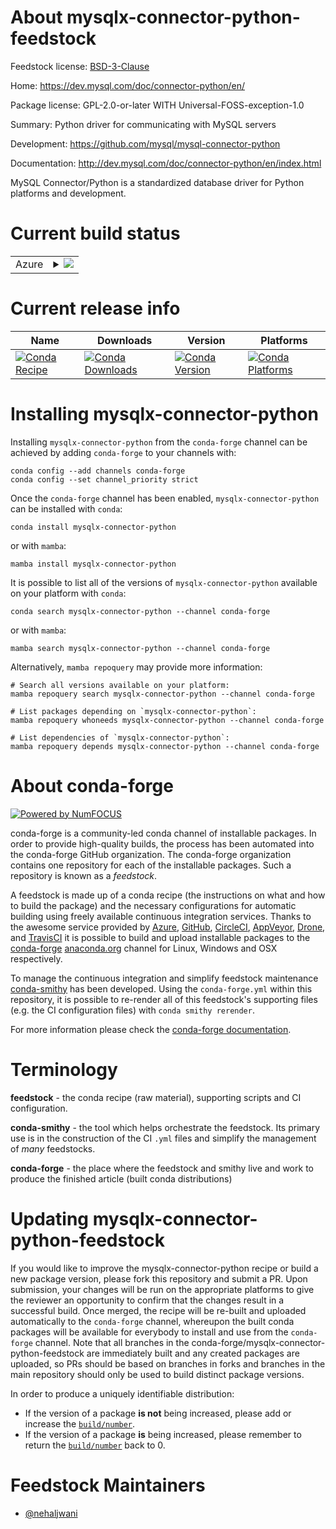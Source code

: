 About mysqlx-connector-python-feedstock
=======================================

Feedstock license: [BSD-3-Clause](https://github.com/conda-forge/mysqlx-connector-python-feedstock/blob/main/LICENSE.txt)

Home: https://dev.mysql.com/doc/connector-python/en/

Package license: GPL-2.0-or-later WITH Universal-FOSS-exception-1.0

Summary: Python driver for communicating with MySQL servers

Development: https://github.com/mysql/mysql-connector-python

Documentation: http://dev.mysql.com/doc/connector-python/en/index.html

MySQL Connector/Python is a standardized database driver for Python
platforms and development.


Current build status
====================


<table>
    
  <tr>
    <td>Azure</td>
    <td>
      <details>
        <summary>
          <a href="https://dev.azure.com/conda-forge/feedstock-builds/_build/latest?definitionId=23085&branchName=main">
            <img src="https://dev.azure.com/conda-forge/feedstock-builds/_apis/build/status/mysqlx-connector-python-feedstock?branchName=main">
          </a>
        </summary>
        <table>
          <thead><tr><th>Variant</th><th>Status</th></tr></thead>
          <tbody><tr>
              <td>linux_64_python3.10.____cpython</td>
              <td>
                <a href="https://dev.azure.com/conda-forge/feedstock-builds/_build/latest?definitionId=23085&branchName=main">
                  <img src="https://dev.azure.com/conda-forge/feedstock-builds/_apis/build/status/mysqlx-connector-python-feedstock?branchName=main&jobName=linux&configuration=linux%20linux_64_python3.10.____cpython" alt="variant">
                </a>
              </td>
            </tr><tr>
              <td>linux_64_python3.11.____cpython</td>
              <td>
                <a href="https://dev.azure.com/conda-forge/feedstock-builds/_build/latest?definitionId=23085&branchName=main">
                  <img src="https://dev.azure.com/conda-forge/feedstock-builds/_apis/build/status/mysqlx-connector-python-feedstock?branchName=main&jobName=linux&configuration=linux%20linux_64_python3.11.____cpython" alt="variant">
                </a>
              </td>
            </tr><tr>
              <td>linux_64_python3.12.____cpython</td>
              <td>
                <a href="https://dev.azure.com/conda-forge/feedstock-builds/_build/latest?definitionId=23085&branchName=main">
                  <img src="https://dev.azure.com/conda-forge/feedstock-builds/_apis/build/status/mysqlx-connector-python-feedstock?branchName=main&jobName=linux&configuration=linux%20linux_64_python3.12.____cpython" alt="variant">
                </a>
              </td>
            </tr><tr>
              <td>linux_64_python3.8.____cpython</td>
              <td>
                <a href="https://dev.azure.com/conda-forge/feedstock-builds/_build/latest?definitionId=23085&branchName=main">
                  <img src="https://dev.azure.com/conda-forge/feedstock-builds/_apis/build/status/mysqlx-connector-python-feedstock?branchName=main&jobName=linux&configuration=linux%20linux_64_python3.8.____cpython" alt="variant">
                </a>
              </td>
            </tr><tr>
              <td>linux_64_python3.9.____cpython</td>
              <td>
                <a href="https://dev.azure.com/conda-forge/feedstock-builds/_build/latest?definitionId=23085&branchName=main">
                  <img src="https://dev.azure.com/conda-forge/feedstock-builds/_apis/build/status/mysqlx-connector-python-feedstock?branchName=main&jobName=linux&configuration=linux%20linux_64_python3.9.____cpython" alt="variant">
                </a>
              </td>
            </tr><tr>
              <td>osx_64_python3.10.____cpython</td>
              <td>
                <a href="https://dev.azure.com/conda-forge/feedstock-builds/_build/latest?definitionId=23085&branchName=main">
                  <img src="https://dev.azure.com/conda-forge/feedstock-builds/_apis/build/status/mysqlx-connector-python-feedstock?branchName=main&jobName=osx&configuration=osx%20osx_64_python3.10.____cpython" alt="variant">
                </a>
              </td>
            </tr><tr>
              <td>osx_64_python3.11.____cpython</td>
              <td>
                <a href="https://dev.azure.com/conda-forge/feedstock-builds/_build/latest?definitionId=23085&branchName=main">
                  <img src="https://dev.azure.com/conda-forge/feedstock-builds/_apis/build/status/mysqlx-connector-python-feedstock?branchName=main&jobName=osx&configuration=osx%20osx_64_python3.11.____cpython" alt="variant">
                </a>
              </td>
            </tr><tr>
              <td>osx_64_python3.12.____cpython</td>
              <td>
                <a href="https://dev.azure.com/conda-forge/feedstock-builds/_build/latest?definitionId=23085&branchName=main">
                  <img src="https://dev.azure.com/conda-forge/feedstock-builds/_apis/build/status/mysqlx-connector-python-feedstock?branchName=main&jobName=osx&configuration=osx%20osx_64_python3.12.____cpython" alt="variant">
                </a>
              </td>
            </tr><tr>
              <td>osx_64_python3.8.____cpython</td>
              <td>
                <a href="https://dev.azure.com/conda-forge/feedstock-builds/_build/latest?definitionId=23085&branchName=main">
                  <img src="https://dev.azure.com/conda-forge/feedstock-builds/_apis/build/status/mysqlx-connector-python-feedstock?branchName=main&jobName=osx&configuration=osx%20osx_64_python3.8.____cpython" alt="variant">
                </a>
              </td>
            </tr><tr>
              <td>osx_64_python3.9.____cpython</td>
              <td>
                <a href="https://dev.azure.com/conda-forge/feedstock-builds/_build/latest?definitionId=23085&branchName=main">
                  <img src="https://dev.azure.com/conda-forge/feedstock-builds/_apis/build/status/mysqlx-connector-python-feedstock?branchName=main&jobName=osx&configuration=osx%20osx_64_python3.9.____cpython" alt="variant">
                </a>
              </td>
            </tr><tr>
              <td>win_64_python3.10.____cpython</td>
              <td>
                <a href="https://dev.azure.com/conda-forge/feedstock-builds/_build/latest?definitionId=23085&branchName=main">
                  <img src="https://dev.azure.com/conda-forge/feedstock-builds/_apis/build/status/mysqlx-connector-python-feedstock?branchName=main&jobName=win&configuration=win%20win_64_python3.10.____cpython" alt="variant">
                </a>
              </td>
            </tr><tr>
              <td>win_64_python3.11.____cpython</td>
              <td>
                <a href="https://dev.azure.com/conda-forge/feedstock-builds/_build/latest?definitionId=23085&branchName=main">
                  <img src="https://dev.azure.com/conda-forge/feedstock-builds/_apis/build/status/mysqlx-connector-python-feedstock?branchName=main&jobName=win&configuration=win%20win_64_python3.11.____cpython" alt="variant">
                </a>
              </td>
            </tr><tr>
              <td>win_64_python3.12.____cpython</td>
              <td>
                <a href="https://dev.azure.com/conda-forge/feedstock-builds/_build/latest?definitionId=23085&branchName=main">
                  <img src="https://dev.azure.com/conda-forge/feedstock-builds/_apis/build/status/mysqlx-connector-python-feedstock?branchName=main&jobName=win&configuration=win%20win_64_python3.12.____cpython" alt="variant">
                </a>
              </td>
            </tr><tr>
              <td>win_64_python3.8.____cpython</td>
              <td>
                <a href="https://dev.azure.com/conda-forge/feedstock-builds/_build/latest?definitionId=23085&branchName=main">
                  <img src="https://dev.azure.com/conda-forge/feedstock-builds/_apis/build/status/mysqlx-connector-python-feedstock?branchName=main&jobName=win&configuration=win%20win_64_python3.8.____cpython" alt="variant">
                </a>
              </td>
            </tr><tr>
              <td>win_64_python3.9.____cpython</td>
              <td>
                <a href="https://dev.azure.com/conda-forge/feedstock-builds/_build/latest?definitionId=23085&branchName=main">
                  <img src="https://dev.azure.com/conda-forge/feedstock-builds/_apis/build/status/mysqlx-connector-python-feedstock?branchName=main&jobName=win&configuration=win%20win_64_python3.9.____cpython" alt="variant">
                </a>
              </td>
            </tr>
          </tbody>
        </table>
      </details>
    </td>
  </tr>
</table>

Current release info
====================

| Name | Downloads | Version | Platforms |
| --- | --- | --- | --- |
| [![Conda Recipe](https://img.shields.io/badge/recipe-mysqlx--connector--python-green.svg)](https://anaconda.org/conda-forge/mysqlx-connector-python) | [![Conda Downloads](https://img.shields.io/conda/dn/conda-forge/mysqlx-connector-python.svg)](https://anaconda.org/conda-forge/mysqlx-connector-python) | [![Conda Version](https://img.shields.io/conda/vn/conda-forge/mysqlx-connector-python.svg)](https://anaconda.org/conda-forge/mysqlx-connector-python) | [![Conda Platforms](https://img.shields.io/conda/pn/conda-forge/mysqlx-connector-python.svg)](https://anaconda.org/conda-forge/mysqlx-connector-python) |

Installing mysqlx-connector-python
==================================

Installing `mysqlx-connector-python` from the `conda-forge` channel can be achieved by adding `conda-forge` to your channels with:

```
conda config --add channels conda-forge
conda config --set channel_priority strict
```

Once the `conda-forge` channel has been enabled, `mysqlx-connector-python` can be installed with `conda`:

```
conda install mysqlx-connector-python
```

or with `mamba`:

```
mamba install mysqlx-connector-python
```

It is possible to list all of the versions of `mysqlx-connector-python` available on your platform with `conda`:

```
conda search mysqlx-connector-python --channel conda-forge
```

or with `mamba`:

```
mamba search mysqlx-connector-python --channel conda-forge
```

Alternatively, `mamba repoquery` may provide more information:

```
# Search all versions available on your platform:
mamba repoquery search mysqlx-connector-python --channel conda-forge

# List packages depending on `mysqlx-connector-python`:
mamba repoquery whoneeds mysqlx-connector-python --channel conda-forge

# List dependencies of `mysqlx-connector-python`:
mamba repoquery depends mysqlx-connector-python --channel conda-forge
```


About conda-forge
=================

[![Powered by
NumFOCUS](https://img.shields.io/badge/powered%20by-NumFOCUS-orange.svg?style=flat&colorA=E1523D&colorB=007D8A)](https://numfocus.org)

conda-forge is a community-led conda channel of installable packages.
In order to provide high-quality builds, the process has been automated into the
conda-forge GitHub organization. The conda-forge organization contains one repository
for each of the installable packages. Such a repository is known as a *feedstock*.

A feedstock is made up of a conda recipe (the instructions on what and how to build
the package) and the necessary configurations for automatic building using freely
available continuous integration services. Thanks to the awesome service provided by
[Azure](https://azure.microsoft.com/en-us/services/devops/), [GitHub](https://github.com/),
[CircleCI](https://circleci.com/), [AppVeyor](https://www.appveyor.com/),
[Drone](https://cloud.drone.io/welcome), and [TravisCI](https://travis-ci.com/)
it is possible to build and upload installable packages to the
[conda-forge](https://anaconda.org/conda-forge) [anaconda.org](https://anaconda.org/)
channel for Linux, Windows and OSX respectively.

To manage the continuous integration and simplify feedstock maintenance
[conda-smithy](https://github.com/conda-forge/conda-smithy) has been developed.
Using the ``conda-forge.yml`` within this repository, it is possible to re-render all of
this feedstock's supporting files (e.g. the CI configuration files) with ``conda smithy rerender``.

For more information please check the [conda-forge documentation](https://conda-forge.org/docs/).

Terminology
===========

**feedstock** - the conda recipe (raw material), supporting scripts and CI configuration.

**conda-smithy** - the tool which helps orchestrate the feedstock.
                   Its primary use is in the construction of the CI ``.yml`` files
                   and simplify the management of *many* feedstocks.

**conda-forge** - the place where the feedstock and smithy live and work to
                  produce the finished article (built conda distributions)


Updating mysqlx-connector-python-feedstock
==========================================

If you would like to improve the mysqlx-connector-python recipe or build a new
package version, please fork this repository and submit a PR. Upon submission,
your changes will be run on the appropriate platforms to give the reviewer an
opportunity to confirm that the changes result in a successful build. Once
merged, the recipe will be re-built and uploaded automatically to the
`conda-forge` channel, whereupon the built conda packages will be available for
everybody to install and use from the `conda-forge` channel.
Note that all branches in the conda-forge/mysqlx-connector-python-feedstock are
immediately built and any created packages are uploaded, so PRs should be based
on branches in forks and branches in the main repository should only be used to
build distinct package versions.

In order to produce a uniquely identifiable distribution:
 * If the version of a package **is not** being increased, please add or increase
   the [``build/number``](https://docs.conda.io/projects/conda-build/en/latest/resources/define-metadata.html#build-number-and-string).
 * If the version of a package **is** being increased, please remember to return
   the [``build/number``](https://docs.conda.io/projects/conda-build/en/latest/resources/define-metadata.html#build-number-and-string)
   back to 0.

Feedstock Maintainers
=====================

* [@nehaljwani](https://github.com/nehaljwani/)

